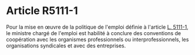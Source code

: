 # Article R5111-1

  
Pour la mise en œuvre de la politique de l'emploi définie à l'article [L. 5111-1][1], le ministre chargé de l'emploi est habilité à conclure des conventions de coopération avec les organismes professionnels ou interprofessionnels, les organisations syndicales et avec des entreprises.

 [1]: /affichCodeArticle.do?cidTexte=LEGITEXT000006072050&idArticle=LEGIARTI000006903454&dateTexte=&categorieLien=cid